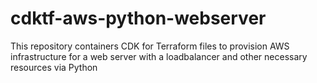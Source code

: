 # cdktf-aws-python-webserver
This repository containers CDK for Terraform files to provision AWS infrastructure for a web server with a loadbalancer and other necessary resources via Python
